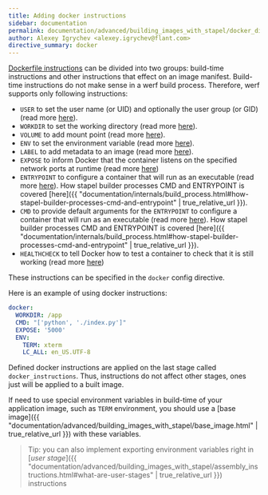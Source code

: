```yaml
---
title: Adding docker instructions
sidebar: documentation
permalink: documentation/advanced/building_images_with_stapel/docker_directive.html
author: Alexey Igrychev <alexey.igrychev@flant.com>
directive_summary: docker
---
```


[Dockerfile instructions](https://docs.docker.com/engine/reference/builder/) can be divided into two groups: build-time instructions and other instructions that effect on an image manifest. Build-time instructions do not make sense in a werf build process. Therefore, werf supports only following instructions:

* `USER` to set the user name (or UID) and optionally the user group (or GID) (read more [here](https://docs.docker.com/engine/reference/builder/#user)).
* `WORKDIR` to set the working directory (read more [here](https://docs.docker.com/engine/reference/builder/#workdir)).
* `VOLUME` to add mount point (read more [here](https://docs.docker.com/engine/reference/builder/#volume)).
* `ENV` to set the environment variable (read more [here](https://docs.docker.com/engine/reference/builder/#env)).
* `LABEL` to add metadata to an image (read more [here](https://docs.docker.com/engine/reference/builder/#label)).
* `EXPOSE` to inform Docker that the container listens on the specified network ports at runtime (read more [here](https://docs.docker.com/engine/reference/builder/#expose))
* `ENTRYPOINT` to configure a container that will run as an executable (read more [here](https://docs.docker.com/engine/reference/builder/#entrypoint)). How stapel builder processes CMD and ENTRYPOINT is covered [here]({{ "documentation/internals/build_process.html#how-stapel-builder-processes-cmd-and-entrypoint" | true_relative_url }}).
* `CMD` to provide default arguments for the `ENTRYPOINT` to configure a container that will run as an executable (read more [here](https://docs.docker.com/engine/reference/builder/#cmd)). How stapel builder processes CMD and ENTRYPOINT is covered [here]({{ "documentation/internals/build_process.html#how-stapel-builder-processes-cmd-and-entrypoint" | true_relative_url }}).
* `HEALTHCHECK` to tell Docker how to test a container to check that it is still working (read more [here](https://docs.docker.com/engine/reference/builder/#healthcheck))

These instructions can be specified in the `docker` config directive.

Here is an example of using docker instructions:

```yaml
docker:
  WORKDIR: /app
  CMD: "['python', './index.py']"
  EXPOSE: '5000'
  ENV:
    TERM: xterm
    LC_ALL: en_US.UTF-8
```

Defined docker instructions are applied on the last stage called `docker_instructions`.
Thus, instructions do not affect other stages, ones just will be applied to a built image.

If need to use special environment variables in build-time of your application image, such as `TERM` environment, you should use a [base image]({{ "documentation/advanced/building_images_with_stapel/base_image.html" | true_relative_url }}) with these variables.

> Tip: you can also implement exporting environment variables right in [_user stage_]({{ "documentation/advanced/building_images_with_stapel/assembly_instructions.html#what-are-user-stages" | true_relative_url }}) instructions
